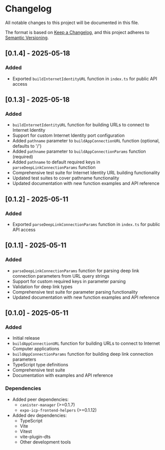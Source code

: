 # Changelog

All notable changes to this project will be documented in this file.

The format is based on [Keep a Changelog](https://keepachangelog.com/en/1.0.0/),
and this project adheres to [Semantic Versioning](https://semver.org/spec/v2.0.0.html).

## [0.1.4] - 2025-05-18

### Added

- Exported `buildInternetIdentityURL` function in `index.ts` for public API access

## [0.1.3] - 2025-05-18

### Added

- `buildInternetIdentityURL` function for building URLs to connect to Internet Identity
- Support for custom Internet Identity port configuration
- Added `pathname` parameter to `buildAppConnectionURL` function (optional, defaults to '/')
- Added `pathname` parameter to `buildAppConnectionParams` function (required)
- Added `pathname` to default required keys in `parseDeepLinkConnectionParams` function
- Comprehensive test suite for Internet Identity URL building functionality
- Updated test suites to cover pathname functionality
- Updated documentation with new function examples and API reference

## [0.1.2] - 2025-05-11

### Added

- Exported `parseDeepLinkConnectionParams` function in `index.ts` for public API access

## [0.1.1] - 2025-05-11

### Added

- `parseDeepLinkConnectionParams` function for parsing deep link connection parameters from URL query strings
- Support for custom required keys in parameter parsing
- Validation for deep link types
- Comprehensive test suite for parameter parsing functionality
- Updated documentation with new function examples and API reference

## [0.1.0] - 2025-05-11

### Added

- Initial release
- `buildAppConnectionURL` function for building URLs to connect to Internet Computer applications
- `buildAppConnectionParams` function for building deep link connection parameters
- TypeScript type definitions
- Comprehensive test suite
- Documentation with examples and API reference

### Dependencies

- Added peer dependencies:
  - `canister-manager` (>=0.1.7)
  - `expo-icp-frontend-helpers` (>=0.1.12)
- Added dev dependencies:
  - TypeScript
  - Vite
  - Vitest
  - vite-plugin-dts
  - Other development tools
